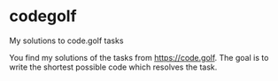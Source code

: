 # codegolf
My solutions to code.golf tasks

You find my solutions of the tasks from https://code.golf. The goal is to write the shortest possible code which resolves the task.
